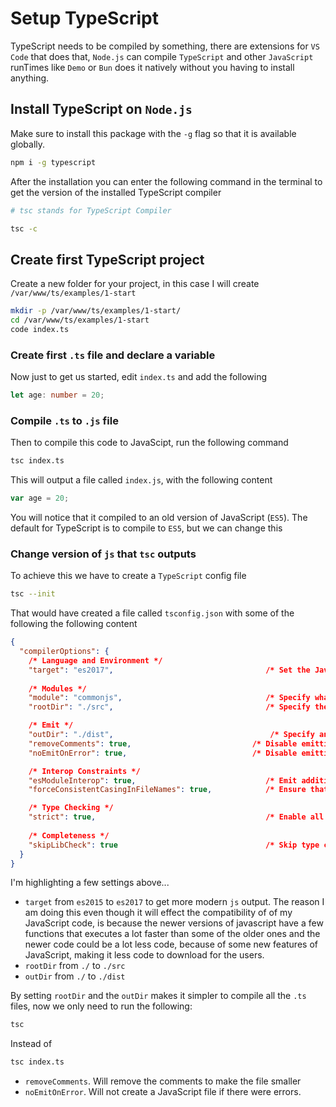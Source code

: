 # Setup TypeScript

TypeScript needs to be compiled by something, there are extensions for `VS Code` that does that, `Node.js` can compile `TypeScript` and other `JavaScript` runTimes like `Demo` or `Bun` does it natively without you having to install anything.

## Install TypeScript on `Node.js`

Make sure to install this package with the `-g` flag so that it is available globally.

```sh
npm i -g typescript
```

After the installation you can enter the following command in the terminal to get the version of the installed TypeScript compiler

```sh
# tsc stands for TypeScript Compiler

tsc -c
```

## Create first TypeScript project

Create a new folder for your project, in this case I will create `/var/www/ts/examples/1-start`

```sh
mkdir -p /var/www/ts/examples/1-start/
cd /var/www/ts/examples/1-start
code index.ts
```

### Create first `.ts` file and declare a variable

Now just to get us started, edit `index.ts` and add the following

```ts
let age: number = 20;
```

### Compile `.ts`  to `.js` file

Then to compile this code to JavaScipt, run the following command

```sh
tsc index.ts
```

This will output a file called `index.js`, with the following content

```js
var age = 20;
```

You will notice that it compiled to an old version of JavaScript (`ES5`). The default for TypeScript is to compile to `ES5`, but we can change this 

### Change version of `js` that `tsc` outputs

To achieve this we have to create a `TypeScript` config file

```sh
tsc --init
```

That would have created a file called `tsconfig.json` with some of the following the following content

```json
{
  "compilerOptions": {
    /* Language and Environment */
    "target": "es2017",                                  /* Set the JavaScript language version for emitted JavaScript and include compatible library declarations. */
   
    /* Modules */
    "module": "commonjs",                                /* Specify what module code is generated. */
    "rootDir": "./src",                                  /* Specify the root folder within your source files. */

    /* Emit */
    "outDir": "./dist",                                   /* Specify an output folder for all emitted files. */
    "removeComments": true,                           /* Disable emitting comments. */
    "noEmitOnError": true,                            /* Disable emitting files if any type checking errors are reported. */

    /* Interop Constraints */
    "esModuleInterop": true,                             /* Emit additional JavaScript to ease support for importing CommonJS modules. This enables 'allowSyntheticDefaultImports' for type compatibility. */
    "forceConsistentCasingInFileNames": true,            /* Ensure that casing is correct in imports. */

    /* Type Checking */
    "strict": true,                                      /* Enable all strict type-checking options. */
    
    /* Completeness */
    "skipLibCheck": true                                 /* Skip type checking all .d.ts files. */
  }
}
```

I'm highlighting a few settings above...

- `target` from `es2015` to `es2017` to get more modern `js` output. The reason I am doing this even though it will effect the compatibility of of my JavaScript code, is because the newer versions of javascript have a few functions that executes a lot faster than some of the older ones and the newer code could be a lot less code, because of some new features of JavaScript, making it less code to download for the users.
- `rootDir` from `./` to `./src`
- `outDir` from `./` to `./dist`

By setting `rootDir` and the `outDir` makes it simpler to compile all the `.ts` files, now we only need to run the following:

```sh
tsc 
```

Instead of 

```sh
tsc index.ts
```

- `removeComments`. Will remove the comments to make the file smaller
- `noEmitOnError`. Will not create a JavaScript file if there were errors.














